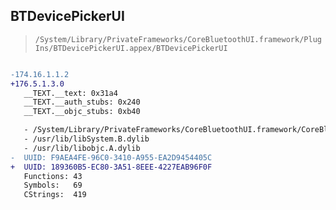 ## BTDevicePickerUI

> `/System/Library/PrivateFrameworks/CoreBluetoothUI.framework/PlugIns/BTDevicePickerUI.appex/BTDevicePickerUI`

```diff

-174.16.1.1.2
+176.5.1.3.0
   __TEXT.__text: 0x31a4
   __TEXT.__auth_stubs: 0x240
   __TEXT.__objc_stubs: 0xb40

   - /System/Library/PrivateFrameworks/CoreBluetoothUI.framework/CoreBluetoothUI
   - /usr/lib/libSystem.B.dylib
   - /usr/lib/libobjc.A.dylib
-  UUID: F9AEA4FE-96C0-3410-A955-EA2D9454405C
+  UUID: 189360B5-EC80-3A51-8EEE-4227EAB96F0F
   Functions: 43
   Symbols:   69
   CStrings:  419

```
